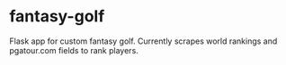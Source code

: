 fantasy-golf
============

Flask app for custom fantasy golf. Currently scrapes world rankings and pgatour.com fields to rank players.

